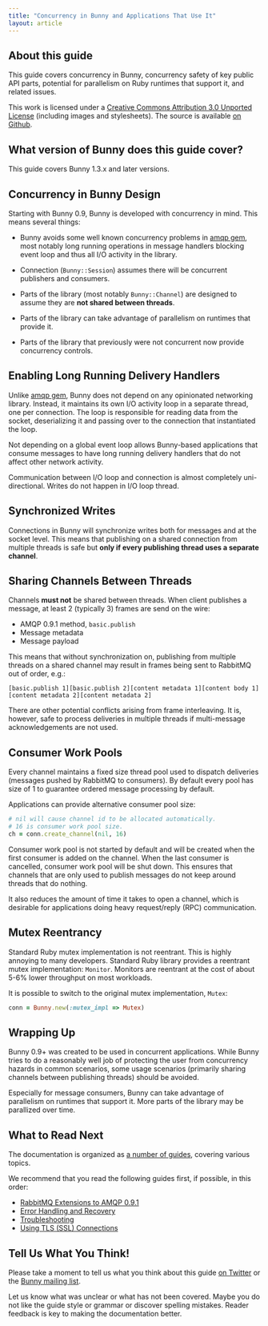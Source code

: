 ```yaml
---
title: "Concurrency in Bunny and Applications That Use It"
layout: article
---
```


## About this guide

This guide covers concurrency in Bunny, concurrency safety
of key public API parts, potential for parallelism on Ruby runtimes
that support it, and related issues.

This work is licensed under a <a rel="license"
href="http://creativecommons.org/licenses/by/3.0/">Creative Commons
Attribution 3.0 Unported License</a> (including images and
stylesheets). The source is available [on
Github](https://github.com/ruby-amqp/rubybunny.info).


## What version of Bunny does this guide cover?

This guide covers Bunny 1.3.x and later versions.


## Concurrency in Bunny Design

Starting with Bunny 0.9, Bunny is developed with concurrency in mind.
This means several things:

 * Bunny avoids some well known concurrency problems in [amqp gem](http://rubyamqp.info),
   most notably long running operations in message handlers blocking event loop and thus all
   I/O activity in the library.

 * Connection (`Bunny::Session`) assumes there will be concurrent publishers
   and consumers.

 * Parts of the library (most notably `Bunny::Channel`) are designed to assume they are **not shared between threads**.

 * Parts of the library can take advantage of parallelism on runtimes that
   provide it.

 * Parts of the library that previously were not concurrent now provide
   concurrency controls.


## Enabling Long Running Delivery Handlers

Unlike [amqp gem](http://rubyamqp.info), Bunny does not depend on any
opinionated networking library. Instead, it maintains its own I/O
activity loop in a separate thread, one per connection. The loop is
responsible for reading data from the socket, deserializing it and
passing over to the connection that instantiated the loop.

Not depending on a global event loop allows Bunny-based applications
that consume messages to have long running delivery handlers that
do not affect other network activity.

Communication between I/O loop and connection is almost completely
uni-directional. Writes do not happen in I/O loop thread.


## Synchronized Writes

Connections in Bunny will synchronize writes both for messages
and at the socket level. This means that publishing on
a shared connection from multiple threads is safe but
**only if every publishing thread uses a separate channel**.


## Sharing Channels Between Threads

Channels **must not** be shared between threads.
When client publishes a message, at least 2 (typically 3) frames
are send on the wire:

 * AMQP 0.9.1 method, `basic.publish`
 * Message metadata
 * Message payload

This means that without synchronization on, publishing from multiple
threads on a shared channel may result in frames being sent
to RabbitMQ out of order, e.g.:

```
[basic.publish 1][basic.publish 2][content metadata 1][content body 1][content metadata 2][content metadata 2]
```

There are other potential conflicts arising from frame interleaving.
It is, however, safe to process deliveries in multiple threads
if multi-message acknowledgements are not used.


## Consumer Work Pools

Every channel maintains a fixed size thread pool used to dispatch
deliveries (messages pushed by RabbitMQ to consumers). By default
every pool has size of 1 to guarantee ordered message processing
by default.

Applications can provide alternative consumer pool size:

``` ruby
# nil will cause channel id to be allocated automatically.
# 16 is consumer work pool size.
ch = conn.create_channel(nil, 16)
```

Consumer work pool is not started by default and will be
created when the first consumer is added on the channel.
When the last consumer is cancelled, consumer work pool
will be shut down. This ensures that channels that
are only used to publish messages do not keep around threads
that do nothing.

It also reduces the amount of time it takes to open
a channel, which is desirable for applications doing
heavy request/reply (RPC) communication.


## Mutex Reentrancy

Standard Ruby mutex implementation is not reentrant. This is highly
annoying to many developers. Standard Ruby library provides
a reentrant mutex implementation: `Monitor`. Monitors are reentrant
at the cost of about 5-6% lower throughput on most workloads.

It is possible to switch to the original mutex implementation, `Mutex`:

``` ruby
conn = Bunny.new(:mutex_impl => Mutex)
```



## Wrapping Up

Bunny 0.9+ was created to be used in concurrent applications. While
Bunny tries to do a reasonably well job of protecting the user from
concurrency hazards in common scenarios, some usage scenarios
(primarily sharing channels between publishing threads) should
be avoided.

Especially for message consumers, Bunny can take advantage of
parallelism on runtimes that support it. More parts of the library
may be parallized over time.


## What to Read Next

The documentation is organized as [a number of
guides](/articles/guides.html), covering various topics.

We recommend that you read the following guides first, if possible, in
this order:

 * [RabbitMQ Extensions to AMQP 0.9.1](/articles/rabbitmq_extensions.html)
 * [Error Handling and Recovery](/articles/error_handling.html)
 * [Troubleshooting](/articles/troubleshooting.html)
 * [Using TLS (SSL) Connections](/articles/tls.html)



## Tell Us What You Think!

Please take a moment to tell us what you think about this guide [on
Twitter](http://twitter.com/rubyamqp) or the [Bunny mailing
list](https://groups.google.com/forum/#!forum/ruby-amqp).

Let us know what was unclear or what has not been covered. Maybe you
do not like the guide style or grammar or discover spelling
mistakes. Reader feedback is key to making the documentation better.
